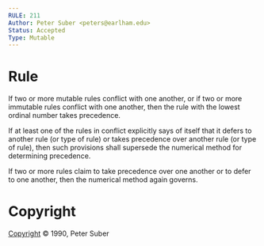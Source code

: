```yaml
---
RULE: 211
Author: Peter Suber <peters@earlham.edu>
Status: Accepted
Type: Mutable
---
```


# Rule

If two or more mutable rules conflict with one another, or if two or more immutable rules conflict with one another, then the rule with the lowest ordinal number takes precedence.

If at least one of the rules in conflict explicitly says of itself that it defers to another rule (or type of rule) or takes precedence over another rule (or type of rule), then such provisions shall supersede the numerical method for determining precedence.

If two or more rules claim to take precedence over one another or to defer to one another, then the numerical method again governs.

# Copyright

[Copyright](http://legacy.earlham.edu/~peters/copyrite.htm) © 1990, Peter Suber
